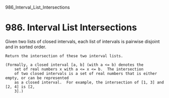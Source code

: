 986_Interval_List_Intersections
# 986. Interval List Intersections

Given two lists of closed intervals, each list of intervals is pairwise
        disjoint and in sorted order.

    Return the intersection of these two interval lists.

    (Formally, a closed interval [a, b] (with a <= b) denotes the
        set of real numbers x with a <= x <= b.  The intersection
        of two closed intervals is a set of real numbers that is either empty, or can be represented
        as a closed interval.  For example, the intersection of [1, 3] and [2, 4] is [2,
        3].)